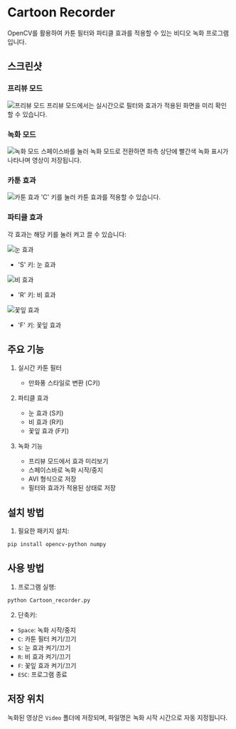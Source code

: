   # Cartoon Recorder
  
  OpenCV를 활용하여 카툰 필터와 파티클 효과를 적용할 수 있는 비디오 녹화 프로그램입니다.
  
 ## 스크린샷
 
 ### 프리뷰 모드
 ![프리뷰 모드](images/PreviewMode.PNG)
 프리뷰 모드에서는 실시간으로 필터와 효과가 적용된 화면을 미리 확인할 수 있습니다.
 
 ### 녹화 모드
 ![녹화 모드](images/RecordMode.PNG)
 스페이스바를 눌러 녹화 모드로 전환하면 좌측 상단에 빨간색 녹화 표시가 나타나며 영상이 저장됩니다.
 
 ### 카툰 효과
 ![카툰 효과](images/CartoonMode.PNG)
 'C' 키를 눌러 카툰 효과를 적용할 수 있습니다.
 
 ### 파티클 효과
 각 효과는 해당 키를 눌러 켜고 끌 수 있습니다:
 
 ![눈 효과](images/Snow.PNG)
 - 'S' 키: 눈 효과
 
 ![비 효과](images/Rain.PNG)
 - 'R' 키: 비 효과
 
 ![꽃잎 효과](images/flower.PNG)
 - 'F' 키: 꽃잎 효과
 
  ## 주요 기능
  
  1. 실시간 카툰 필터
      - 만화풍 스타일로 변환 (C키)
  
  2. 파티클 효과
      - 눈 효과 (S키)
      - 비 효과 (R키)
      - 꽃잎 효과 (F키)
  
  3. 녹화 기능
      - 프리뷰 모드에서 효과 미리보기
      - 스페이스바로 녹화 시작/중지
      - AVI 형식으로 저장
      - 필터와 효과가 적용된 상태로 저장
  
  ## 설치 방법
  
  1. 필요한 패키지 설치:
  ```bash
  pip install opencv-python numpy
  ```
  
  ## 사용 방법
  
  1. 프로그램 실행:
  ```bash
  python Cartoon_recorder.py
  ```
  
  2. 단축키:
  - `Space`: 녹화 시작/중지
  - `C`: 카툰 필터 켜기/끄기
  - `S`: 눈 효과 켜기/끄기
  - `R`: 비 효과 켜기/끄기
  - `F`: 꽃잎 효과 켜기/끄기
  - `ESC`: 프로그램 종료
  
  ## 저장 위치
  
  녹화된 영상은 `Video` 폴더에 저장되며, 파일명은 녹화 시작 시간으로 자동 지정됩니다. 